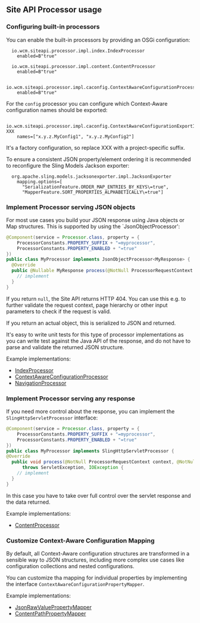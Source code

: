## Site API Processor usage

### Configuring built-in processors

You can enable the built-in processors by providing an OSGi configuration:

```
  io.wcm.siteapi.processor.impl.index.IndexProcessor
    enabled=B"true"

  io.wcm.siteapi.processor.impl.content.ContentProcessor
    enabled=B"true"

  io.wcm.siteapi.processor.impl.caconfig.ContextAwareConfigurationProcessor
    enabled=B"true"
```

For the `config` processor you can configure which Context-Aware configuration names should be exported:

```
  io.wcm.siteapi.processor.impl.caconfig.ContextAwareConfigurationExportImpl-XXX
    names=["x.y.z.MyConfig1", "x.y.z.MyConfig2"]
```

It's a factory configuration, so replace XXX with a project-specific suffix.

To ensure a consistent JSON property/element ordering it is recommended to reconfigure the Sling Models Jackson exporter:

```
  org.apache.sling.models.jacksonexporter.impl.JacksonExporter
    mapping.options=[
      "SerializationFeature.ORDER_MAP_ENTRIES_BY_KEYS\=true",
      "MapperFeature.SORT_PROPERTIES_ALPHABETICALLY\=true"]
```


### Implement Processor serving JSON objects

For most use cases you build your JSON response using Java objects or Map structures. This is supported by using the `JsonObjectProcessor':

```java
@Component(service = Processor.class, property = {
    ProcessorConstants.PROPERTY_SUFFIX + "=myprocessor",
    ProcessorConstants.PROPERTY_ENABLED + "=true"
})
public class MyProcessor implements JsonObjectProcessor<MyResponse> {
  @Override
  public @Nullable MyResponse process(@NotNull ProcessorRequestContext context) {
    // implement
  }
}
```

If you return `null`, the Site API returns HTTP 404. You can use this e.g. to further validate the request context, page hierarchy or other input parameters to check if the request is valid.

If you return an actual object, this is serialized to JSON and returned.

It's easy to write unit tests for this type of processor implementations as you can write test against the Java API of the response, and do not have to parse and validate the returned JSON structure.

Example implementations:

* [IndexProcessor](https://github.com/wcm-io/io.wcm.site-api.processor/blob/develop/src/main/java/io/wcm/siteapi/processor/impl/index/IndexProcessor.java)
* [ContextAwareConfigurationProcessor](https://github.com/wcm-io/io.wcm.site-api.processor/blob/develop/src/main/java/io/wcm/siteapi/processor/impl/caconfig/ContextAwareConfigurationProcessor.java)
* [NavigationProcessor](https://github.com/wcm-io/io.wcm.site-api.handler/blob/develop/src/main/java/io/wcm/siteapi/handler/processor/impl/navigation/NavigationProcessor.java)


### Implement Processor serving any response

If you need more control about the response, you can implement the `SlingHttpServletProcessor` interface:

```java
@Component(service = Processor.class, property = {
    ProcessorConstants.PROPERTY_SUFFIX + "=myprocessor",
    ProcessorConstants.PROPERTY_ENABLED + "=true"
})
public class MyProcessor implements SlingHttpServletProcessor {
@Override
  public void process(@NotNull ProcessorRequestContext context, @NotNull SlingHttpServletResponse response)
      throws ServletException, IOException {
    // implement
  }
}
```

In this case you have to take over full control over the servlet response and the data returned.

Example implementations:
* [ContentProcessor](https://github.com/wcm-io/io.wcm.site-api.processor/blob/develop/src/main/java/io/wcm/siteapi/processor/impl/content/ContentProcessor.java)


### Customize Context-Aware Configuration Mapping

By default, all Context-Aware configuration structures are transformed in a sensible way to JSON structures, including more complex use cases like configuration collections and nested configurations.

You can customize tha mapping for individual properties by implementing the interface `ContextAwareConfigurationPropertyMapper`.

Example implementations:

* [JsonRawValuePropertyMapper](https://github.com/wcm-io/io.wcm.site-api.processor/blob/develop/src/main/java/io/wcm/siteapi/processor/caconfig/impl/property/JsonRawValuePropertyMapper.java)
* [ContentPathPropertyMapper](https://github.com/wcm-io/io.wcm.site-api.handler/blob/develop/src/main/java/io/wcm/siteapi/handler/caconfig/impl/property/ContentPathPropertyMapper.java)
